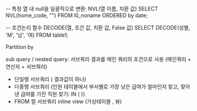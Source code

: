 -- 특정 열 내 null을 일괄적으로 변환: NVL(열 이름, 치환 값)
SELECT NVL(home_code, "") FROM l0_noname ORDERED by date;

-- 조건논리 함수 DECODE(열, 조건 값, 치환 값, False 값)
SELECT DECODE(성별, 'M', '남', '여) FROM table1;

Partition by

sub query / nested query: 서브쿼리 결과를 메인 쿼리의 조건으로 사용 (메인쿼리 + 연산자 + 서브쿼리)

- 단일행 서브쿼리 ( 결과값이 하나)
- 다중행 서브쿼리 (인원 테이블에서 부서별로 가장 낮은 급여가 얼마인지 찾고, 찾아낸 급여를 가진 직원 찾기: IN ( ))
- FROM 절 서브쿼리 inline view (가상테이블 , 뷰)
